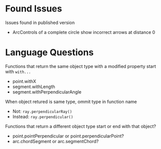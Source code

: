 Found Issues
============

Issues found in published version

+ ArcControls of a complete circle show incorrect arrows at distance 0


Language Questions
==================

Functions that return the same object type with a modified property start with `with...`
+ point.withX
+ segment.withLength
+ segment.withPerpendicularAngle


When object retured is same type, ommit type in function name
+ Not: `ray.perpendicularRay()`
+ Instead: `ray.perpendicular()`

Functions that return a different object type start or end with that object?
+ point.pointPerpendicular or point.perpendicularPoint?
+ arc.chordSegment or arc.segmentChord?
